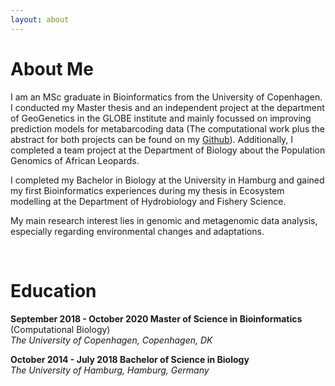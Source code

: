 ```yaml
---
layout: about 
---
```


# About Me
I am an MSc graduate in Bioinformatics from the University of Copenhagen. I conducted my Master thesis and an independent project at the department of GeoGenetics in the GLOBE institute and mainly focussed on improving prediction models for metabarcoding data (The computational work plus the abstract for both projects can be found on my [Github](https://github.com/nicolaavogel)). Additionally, I completed a team project at the Department of Biology about the Population Genomics of African Leopards.     

I completed my Bachelor in Biology at the University in Hamburg and gained my first Bioinformatics experiences during my thesis in Ecosystem modelling at the Department of Hydrobiology and Fishery Science.    

My main research interest lies in genomic and metagenomic data analysis, especially regarding environmental changes and adaptations.    



<br/>

# Education
**September 2018 - October 2020 Master of Science in Bioinformatics** (Computational Biology)      
*The University of Copenhagen, Copenhagen, DK* 

**October 2014 - July 2018 Bachelor of Science in Biology**    
*The University of Hamburg, Hamburg, Germany*    
